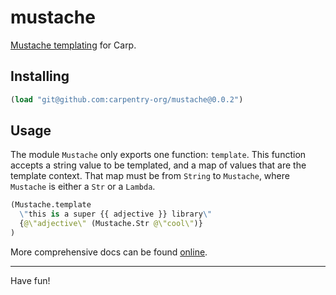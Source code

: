 # mustache

[Mustache templating](https://mustache.github.io) for Carp.

## Installing

```clojure
(load "git@github.com:carpentry-org/mustache@0.0.2")
```

## Usage

The module `Mustache` only exports one function: `template`. This function
accepts a string value to be templated, and a map of values that are the
template context. That map must be from `String` to `Mustache`, where `Mustache`
is either a `Str` or a `Lambda`.

```clojure
(Mustache.template
  \"this is a super {{ adjective }} library\"
  {@\"adjective\" (Mustache.Str @\"cool\")}
)
```

More comprehensive docs can be found [online](https://veitheller.de/mustache).

<hr/>

Have fun!
